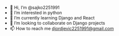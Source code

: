- 👋 Hi, I’m @sajko2251991
- 👀 I’m interested in python
- 🌱 I’m currently learning Django and React
- 💞️ I’m looking to collaborate on Django projects
- 📫 How to reach me djordjevic2251991@gmail.com

<!---
sajko2251991/sajko2251991 is a ✨ special ✨ repository because its `README.md` (this file) appears on your GitHub profile.
You can click the Preview link to take a look at your changes.
--->
